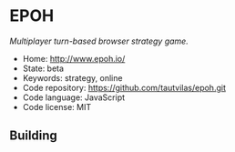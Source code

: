 # EPOH

_Multiplayer turn-based browser strategy game._

- Home: http://www.epoh.io/
- State: beta
- Keywords: strategy, online
- Code repository: https://github.com/tautvilas/epoh.git
- Code language: JavaScript
- Code license: MIT

## Building


